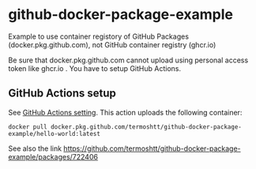 # github-docker-package-example

Example to use container registory of GitHub Packages (docker.pkg.github.com), not GitHub container registry (ghcr.io)

Be sure that docker.pkg.github.com cannot upload using personal access token like ghcr.io . You have to setup GitHub Actions.

GitHub Actions setup
---------------------

See [GitHub Actions setting](./.github/workflows/docker.yml). This action uploads the following container:

```
docker pull docker.pkg.github.com/termoshtt/github-docker-package-example/hello-world:latest
```

See also the link https://github.com/termoshtt/github-docker-package-example/packages/722406
